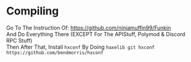 # Compiling
Go To The Instruction Of: https://github.com/ninjamuffin99/Funkin \
And Do Everything There (EXCEPT For The APIStuff, Polymod & Discord RPC Stuff) \
Then After That, Install `hxconf` By Doing `haxelib git hxconf https://github.com/bendmorris/hxconf`

